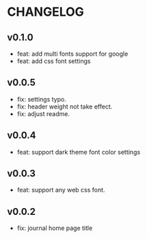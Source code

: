 # CHANGELOG

## v0.1.0

- feat: add multi fonts support for google
- feat: add css font settings

## v0.0.5

- fix: settings typo.
- fix: header weight not take effect.
- fix: adjust readme.

## v0.0.4

- feat: support dark theme font color settings

## v0.0.3

- feat: support any web css font.

## v0.0.2

- fix: journal home page title
